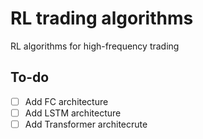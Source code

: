 # RL trading algorithms
RL algorithms for high-frequency trading

## To-do
- [ ] Add FC architecture
- [ ] Add LSTM architecture
- [ ] Add Transformer architecrute
